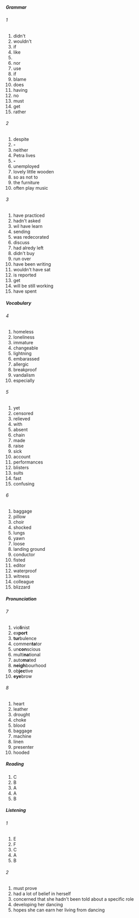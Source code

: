 ##### Grammar
###### 1
1. didn't 
2. wouldn't
3. if
4. like
5.  
6. nor
7. use
8. if
9. blame
10. does
11. having
12. no
13. must
14. get
15. rather

###### 2
1. despite
2. **-**
3. neither
4. Petra lives
5. **-**
6. unemployed
7. lovely little wooden
8. so as not to
9. the furniture
10. often play music

###### 3
1. have practiced
2. hadn't asked
3. wil have learn
4. sending
5. was redecorated
6. discuss
7. had alredy left
8. didn't buy
9. run over
10. have been writing
11. wouldn't have sat	
12. is reported
13. get
14. will be still working
15. have spent

##### Vocabulary
###### 4
1. homeless
2. loneliness
3. immature
4. changeable
5. lightning
6. embarassed
7. allergic
8. breakproof
9. vandalism
10. especially

###### 5
1. yet
2. censored
3. relieved
4. with
5. absent
6. chain
7. made
8. raise
9. sick
10. account
11. performances
12. blisters
13. suits
14. fast
15. confusing

###### 6
1. baggage
2. pillow
3. choir
4. shocked
5. lungs
6. yawn
7. loose
8. landing ground
9. conductor
10. fisted
11. editor
12. waterproof
13. witness
14. colleague
15. blizzard

##### Pronunciation
###### 7
1. vio**li**nist
2. ex**port**
3. **tur**bulence
4. commen**ta**tor
5. un**con**scious
6. multi**na**tional
7. auto**ma**ted
8. **neigh**bourhood
9. ob**jec**tive
10. **eye**brow

###### 8
1. heart
2. leather
3. drought
4. choke
5. blood
6. baggage
7. machine
8. linen
9. presenter
10. hooded

##### Reading
1. C 
2. B
3. A
4. A
5. B

##### Listening
###### 1
1. E
2. F
3. C
4. A
5. B

###### 2
1. must prove 
2. had a lot of belief in herself 
3. concerned that she hadn't been told about a specific role
4. developing her dancing
5. hopes she can earn her living from dancing
